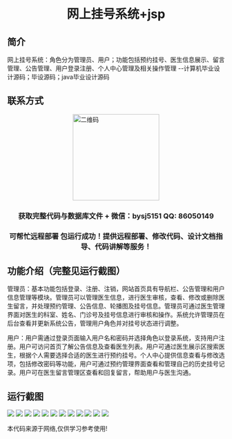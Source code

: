 <p><h1 align="center">网上挂号系统+jsp</h1></p>

## 简介
网上挂号系统：角色分为管理员、用户；功能包括预约挂号、医生信息展示、留言管理、公告管理、用户登录注册、个人中心管理及相关操作管理    --计算机毕业设计源码；毕设源码；java毕业设计源码


## 联系方式
<img src="https://bs-1329754181.cos.ap-shanghai.myqcloud.com/wx.jpg" alt="二维码" style="display: block; margin: 0 auto;" width="200px">
<p><h3 align="center">获取完整代码与数据库文件 + 微信：bysj5151 QQ: 86050149</h3></p>
<p><h3 align="center">可帮忙远程部署 包运行成功！提供远程部署、修改代码、设计文档指导、代码讲解等服务！</h3></p>

## 功能介绍（完整见运行截图）
管理员：基本功能包括登录、注册、注销，网站首页具有导航栏、公告管理和用户信息管理等模块。管理员可以管理医生信息，进行医生审核，查看、修改或删除医生留言，并处理预约管理、公告信息、轮播图及挂号信息。管理员可通过医生管理界面对医生的科室、姓名、门诊号及挂号信息进行审核和操作。系统允许管理员在后台查看并更新系统公告，管理用户角色并对挂号状态进行调整。

用户：用户需通过登录页面输入用户名和密码并选择角色以登录系统，支持用户注册。用户可访问首页了解公告信息及查看医生列表。用户可通过医生展示区搜索医生，根据个人需要选择合适的医生进行预约挂号。个人中心提供信息查看与修改选项，包括修改密码等功能，用户可通过预约管理界面查看和管理自己的历史挂号记录。用户可在医生留言管理区查看和回复留言，帮助用户与医生沟通。


## 运行截图
![](https://bs-1329754181.cos.ap-shanghai.myqcloud.com/ssm/OnlineRegistrationSystemJsp/img/001.jpg)
![](https://bs-1329754181.cos.ap-shanghai.myqcloud.com/ssm/OnlineRegistrationSystemJsp/img/002.jpg)
![](https://bs-1329754181.cos.ap-shanghai.myqcloud.com/ssm/OnlineRegistrationSystemJsp/img/003.jpg)
![](https://bs-1329754181.cos.ap-shanghai.myqcloud.com/ssm/OnlineRegistrationSystemJsp/img/004.jpg)
![](https://bs-1329754181.cos.ap-shanghai.myqcloud.com/ssm/OnlineRegistrationSystemJsp/img/005.jpg)
![](https://bs-1329754181.cos.ap-shanghai.myqcloud.com/ssm/OnlineRegistrationSystemJsp/img/006.jpg)
![](https://bs-1329754181.cos.ap-shanghai.myqcloud.com/ssm/OnlineRegistrationSystemJsp/img/007.jpg)
![](https://bs-1329754181.cos.ap-shanghai.myqcloud.com/ssm/OnlineRegistrationSystemJsp/img/008.jpg)
![](https://bs-1329754181.cos.ap-shanghai.myqcloud.com/ssm/OnlineRegistrationSystemJsp/img/009.jpg)
![](https://bs-1329754181.cos.ap-shanghai.myqcloud.com/ssm/OnlineRegistrationSystemJsp/img/010.jpg)
![](https://bs-1329754181.cos.ap-shanghai.myqcloud.com/ssm/OnlineRegistrationSystemJsp/img/011.jpg)
![](https://bs-1329754181.cos.ap-shanghai.myqcloud.com/ssm/OnlineRegistrationSystemJsp/img/012.jpg)

<p>本代码来源于网络,仅供学习参考使用!</p>

